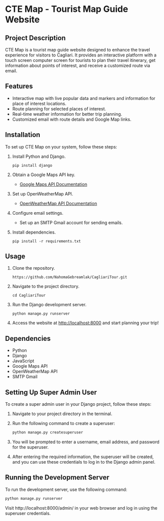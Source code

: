 
# CTE Map - Tourist Map Guide Website

## Project Description

CTE Map is a tourist map guide website designed to enhance the travel experience for visitors to Cagliari. It provides an interactive platform with a touch screen computer screen for tourists to plan their travel itinerary, get information about points of interest, and receive a customized route via email.

## Features

- Interactive map with live popular data and markers and information for place of interest locations.
- Route planning for selected places of interest.
- Real-time weather information for better trip planning.
- Customized email with route details and Google Map links.

## Installation

To set up CTE Map on your system, follow these steps:

1. Install Python and Django.
   ```
   pip install django
   ```

2. Obtain a Google Maps API key.
   - [Google Maps API Documentation](https://developers.google.com/maps/documentation/javascript/get-api-key)

3. Set up OpenWeatherMap API.
   - [OpenWeatherMap API Documentation](https://openweathermap.org/api)

4. Configure email settings.
   - Set up an SMTP Gmail account for sending emails.

5. Install dependencies.
   ```
   pip install -r requirements.txt
   ```

## Usage

1. Clone the repository.
   ```
   https://github.com/NahomaGebreamlak/CagliariTour.git 

2. Navigate to the project directory.
   ```
   cd CagliariTour
   ```

3. Run the Django development server.
   ```
   python manage.py runserver
   ```

4. Access the website at [http://localhost:8000](http://localhost:8000) and start planning your trip!

## Dependencies

- Python
- Django
- JavaScript
- Google Maps API
- OpenWeatherMap API
- SMTP Gmail



## Setting Up Super Admin User 

To create a super admin user in your Django project, follow these steps:

1. Navigate to your project directory in the terminal.

2. Run the following command to create a superuser:
    ```bash
    python manage.py createsuperuser
    ```

3. You will be prompted to enter a username, email address, and password for the superuser.

4. After entering the required information, the superuser will be created, and you can use these credentials to log in to the Django admin panel.

## Running the Development Server

To run the development server, use the following command:

```bash
python manage.py runserver
 ```
Visit http://localhost:8000/admin/ in your web browser and log in using the superuser credentials.